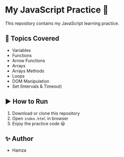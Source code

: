 # My JavaScript Practice 🚀

This repository contains my JavaScript learning practice.

## 📂 Topics Covered
- Variables
- Functions
- Arrow Functions
- Arrays
- Arrays Methods
- Loops
- DOM Manipulation
- Set (Intervals & Timeout)
## ▶️ How to Run
1. Download or clone this repository
2. Open `index.html` in browser
3. Enjoy the practice code 😃

## ✨ Author
- Hamza
